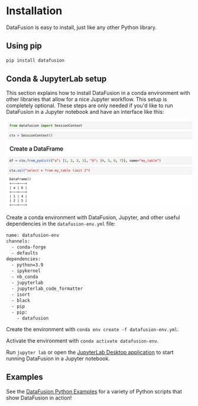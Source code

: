 <!---
  Licensed to the Apache Software Foundation (ASF) under one
  or more contributor license agreements.  See the NOTICE file
  distributed with this work for additional information
  regarding copyright ownership.  The ASF licenses this file
  to you under the Apache License, Version 2.0 (the
  "License"); you may not use this file except in compliance
  with the License.  You may obtain a copy of the License at
    http://www.apache.org/licenses/LICENSE-2.0
  Unless required by applicable law or agreed to in writing,
  software distributed under the License is distributed on an
  "AS IS" BASIS, WITHOUT WARRANTIES OR CONDITIONS OF ANY
  KIND, either express or implied.  See the License for the
  specific language governing permissions and limitations
  under the License.
-->
# Installation

DataFusion is easy to install, just like any other Python library.

## Using pip

``` bash
pip install datafusion
```

## Conda & JupyterLab setup

This section explains how to install DataFusion in a conda environment with other libraries that allow for a nice Jupyter workflow.  This setup is completely optional.  These steps are only needed if you'd like to run DataFusion in a Jupyter notebook and have an interface like this:

![DataFusion in Jupyter](https://github.com/MrPowers/datafusion-book/raw/main/src/images/datafusion-jupyterlab.png)

Create a conda environment with DataFusion, Jupyter, and other useful dependencies in the `datafusion-env.yml` file:

```
name: datafusion-env
channels:
  - conda-forge
  - defaults
dependencies:
  - python=3.9
  - ipykernel
  - nb_conda
  - jupyterlab
  - jupyterlab_code_formatter
  - isort
  - black
  - pip
  - pip:
    - datafusion

```

Create the environment with `conda env create -f datafusion-env.yml`.

Activate the environment with `conda activate datafusion-env`.

Run `jupyter lab` or open the [JupyterLab Desktop application](https://github.com/jupyterlab/jupyterlab-desktop) to start running DataFusion in a Jupyter notebook.

## Examples

See the [DataFusion Python Examples](https://github.com/apache/arrow-datafusion-python/tree/main/examples) for a variety of Python scripts that show DataFusion in action!
